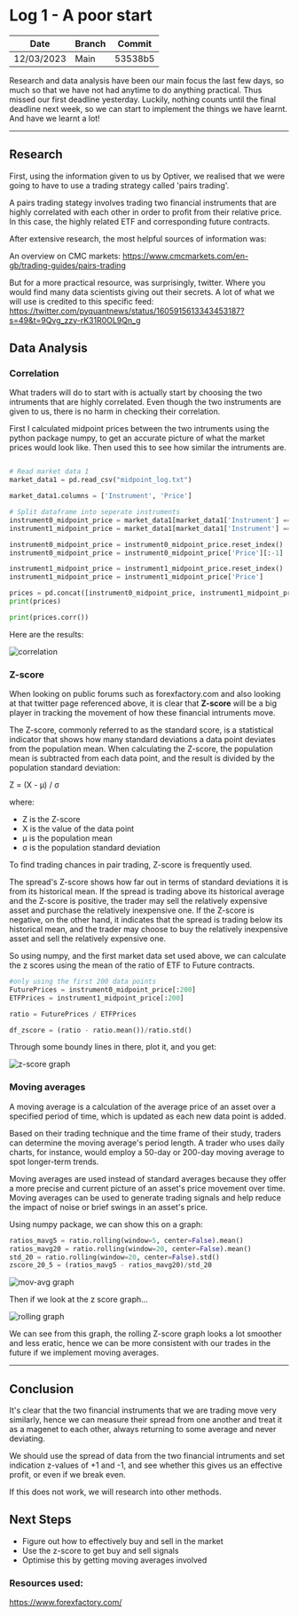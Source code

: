 # Log 1 - A poor start
  
  | Date | Branch | Commit |
  |----------- | ----------- | ----------- |
  | 12/03/2023 | Main | 53538b5 |


Research and data analysis have been our main focus the last few days, so much so that we have not had anytime to do anything practical. Thus missed our first deadline yesterday. Luckily, nothing counts until the final deadline next week, so we can start to implement the things we have learnt. And have we learnt a lot!

---

## Research
First, using the information given to us by Optiver, we realised that we were going to have to use a trading strategy called 'pairs trading'. 

A pairs trading stategy involves trading two financial instruments that are highly correlated with each other in order to profit from their relative price. In this case, the highly related ETF and corresponding future contracts.

After extensive research, the most helpful sources of information was: 

An overview on CMC markets: https://www.cmcmarkets.com/en-gb/trading-guides/pairs-trading

But for a more practical resource, was surprisingly, twitter. Where you would find many data scientists giving out their secrets. A lot of what we will use is credited to this specific feed: https://twitter.com/pyquantnews/status/1605915613343453187?s=49&t=9Qvg_zzy-rK31R0OL9Qn_g


## Data Analysis
### Correlation

What traders will do to start with is actually start by choosing the two intruments that are highly correlated. Even though the two instruments are given to us, there is no harm in checking their correlation. 

First I calculated midpoint prices between the two intruments using the python package numpy, to get an accurate picture of what the market prices would look like. Then used this to see how similar the intruments are. 

```python

# Read market data 1
market_data1 = pd.read_csv("midpoint_log.txt")

market_data1.columns = ['Instrument', 'Price']

# Split dataframe into seperate instruments
instrument0_midpoint_price = market_data1[market_data1['Instrument'] == 0]
instrument1_midpoint_price = market_data1[market_data1['Instrument'] == 1] 

instrument0_midpoint_price = instrument0_midpoint_price.reset_index()
instrument0_midpoint_price = instrument0_midpoint_price['Price'][:-1]

instrument1_midpoint_price = instrument1_midpoint_price.reset_index()
instrument1_midpoint_price = instrument1_midpoint_price['Price']

prices = pd.concat([instrument0_midpoint_price, instrument1_midpoint_price], axis=1)
print(prices)

print(prices.corr())

```

Here are the results:

![correlation](./LOG1PICS/Corrrelation.png)

### Z-score

When looking on public forums such as forexfactory.com and also looking at that twitter page referenced above, it is clear that **Z-score** will be a big player in tracking the movement of how these financial intruments move.

The Z-score, commonly referred to as the standard score, is a statistical indicator that shows how many standard deviations a data point deviates from the population mean. When calculating the Z-score, the population mean is subtracted from each data point, and the result is divided by the population standard deviation:

Z = (X - μ) / σ

where:

- Z is the Z-score
- X is the value of the data point
- μ is the population mean
- σ is the population standard deviation

To find trading chances in pair trading, Z-score is frequently used. 

The spread's Z-score shows how far out in terms of standard deviations it is from its historical mean. If the spread is trading above its historical average and the Z-score is positive, the trader may sell the relatively expensive asset and purchase the relatively inexpensive one. If the Z-score is negative, on the other hand, it indicates that the spread is trading below its historical mean, and the trader may choose to buy the relatively inexpensive asset and sell the relatively expensive one.

So using numpy, and the first market data set used above, we can calculate the z scores using the mean of the ratio of ETF to Future contracts.

```python
#only using the first 200 data points
FuturePrices = instrument0_midpoint_price[:200]
ETFPrices = instrument1_midpoint_price[:200]

ratio = FuturePrices / ETFPrices

df_zscore = (ratio - ratio.mean())/ratio.std()

```

Through some boundy lines in there, plot it, and you get: 

![z-score graph](./LOG1PICS/output.png)

### Moving averages
A moving average is a calculation of the average price of an asset over a specified period of time, which is updated as each new data point is added.

Based on their trading technique and the time frame of their study, traders can determine the moving average's period length. A trader who uses daily charts, for instance, would employ a 50-day or 200-day moving average to spot longer-term trends.

Moving averages are used instead of standard averages because they offer a more precise and current picture of an asset's price movement over time. Moving averages can be used to generate trading signals and help reduce the impact of noise or brief swings in an asset's price.

Using numpy package, we can show this on a graph:

```python
ratios_mavg5 = ratio.rolling(window=5, center=False).mean()
ratios_mavg20 = ratio.rolling(window=20, center=False).mean()
std_20 = ratio.rolling(window=20, center=False).std()
zscore_20_5 = (ratios_mavg5 - ratios_mavg20)/std_20


```

![mov-avg graph](./LOG1PICS/movavg.png)

Then if we look at the z score graph...

![rolling graph](./LOG1PICS/rollingZ.png)

We can see from this graph, the rolling Z-score graph looks a lot smoother and less eratic, hence we can be more consistent with our trades in the future if we implement moving averages. 

---

## Conclusion
It's clear that the two financial instruments that we are trading move very similarly, hence we can measure their spread from one another and treat it as a magenet to each other, always returning to some average and never deviating.

We should use the spread of data from the two financial intruments and set indication z-values of +1 and -1, and see whether this gives us an effective profit, or even if we break even.

If this does not work, we will research into other methods.


## Next Steps

- Figure out how to effectively buy and sell in the market
- Use the z-score to get buy and sell signals
- Optimise this by getting moving averages involved




### Resources used: 
https://www.forexfactory.com/
